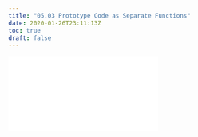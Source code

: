 ```yaml
---
title: "05.03 Prototype Code as Separate Functions"
date: 2020-01-26T23:11:13Z
toc: true
draft: false
---
```


![Link to included file content](../../../../arduino/separate-code-into-functions.md)
